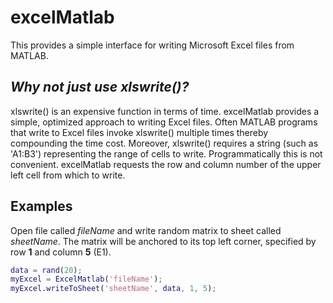 # excelMatlab
This provides a simple interface for writing Microsoft Excel files from MATLAB.

## *Why not just use xlswrite()?*
xlswrite() is an expensive function in terms of time. excelMatlab provides a simple, optimized approach to writing Excel files. Often MATLAB programs that write to Excel files invoke xlswrite() multiple times thereby compounding the time cost. Moreover, xlswrite() requires a string (such as 'A1:B3') representing the range of cells to write. Programmatically this is not convenient. excelMatlab requests the row and column number of the upper left cell from which to write.

## Examples
Open file called *fileName* and write random matrix to sheet called *sheetName*.
The matrix will be anchored to its top left corner, specified by row **1** and column **5** (E1).
```matlab
data = rand(20);
myExcel = ExcelMatlab('fileName');
myExcel.writeToSheet('sheetName', data, 1, 5);
```
